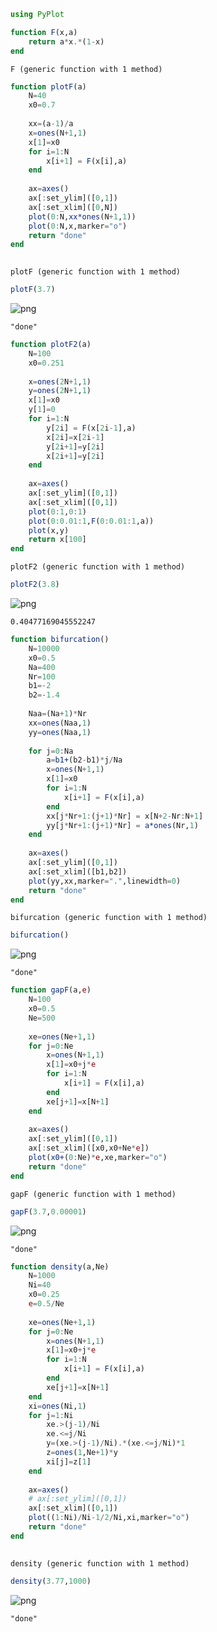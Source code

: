 

```julia
using PyPlot
```


```julia
function F(x,a)
    return a*x.*(1-x)
end
```




    F (generic function with 1 method)




```julia
function plotF(a)
    N=40
    x0=0.7
    
    xx=(a-1)/a
    x=ones(N+1,1)
    x[1]=x0
    for i=1:N
        x[i+1] = F(x[i],a)
    end
    
    ax=axes()
    ax[:set_ylim]([0,1])
    ax[:set_xlim]([0,N])
    plot(0:N,xx*ones(N+1,1))
    plot(0:N,x,marker="o")
    return "done"
end
    
```




    plotF (generic function with 1 method)




```julia
plotF(3.7)
```


![png](output_3_0.png)





    "done"




```julia
function plotF2(a)
    N=100
    x0=0.251
    
    x=ones(2N+1,1)
    y=ones(2N+1,1)
    x[1]=x0
    y[1]=0
    for i=1:N
        y[2i] = F(x[2i-1],a)
        x[2i]=x[2i-1]
        y[2i+1]=y[2i]
        x[2i+1]=y[2i]
    end
    
    ax=axes()
    ax[:set_ylim]([0,1])
    ax[:set_xlim]([0,1])
    plot(0:1,0:1)
    plot(0:0.01:1,F(0:0.01:1,a))
    plot(x,y)
    return x[100]
end
```




    plotF2 (generic function with 1 method)




```julia
plotF2(3.8)
```


![png](output_5_0.png)





    0.40477169045552247




```julia
function bifurcation()
    N=10000
    x0=0.5
    Na=400
    Nr=100
    b1=-2
    b2=-1.4
    
    Naa=(Na+1)*Nr
    xx=ones(Naa,1)
    yy=ones(Naa,1)
    
    for j=0:Na
        a=b1+(b2-b1)*j/Na
        x=ones(N+1,1)
        x[1]=x0
        for i=1:N
            x[i+1] = F(x[i],a)
        end
        xx[j*Nr+1:(j+1)*Nr] = x[N+2-Nr:N+1]
        yy[j*Nr+1:(j+1)*Nr] = a*ones(Nr,1)
    end
    
    ax=axes()
    ax[:set_ylim]([0,1])
    ax[:set_xlim]([b1,b2])
    plot(yy,xx,marker=".",linewidth=0)
    return "done"
end
```




    bifurcation (generic function with 1 method)




```julia
bifurcation()
```


![png](output_7_0.png)





    "done"




```julia
function gapF(a,e)
    N=100
    x0=0.5
    Ne=500
    
    xe=ones(Ne+1,1)
    for j=0:Ne
        x=ones(N+1,1)
        x[1]=x0+j*e
        for i=1:N
            x[i+1] = F(x[i],a)
        end
        xe[j+1]=x[N+1]
    end
    
    ax=axes()
    ax[:set_ylim]([0,1])
    ax[:set_xlim]([x0,x0+Ne*e])
    plot(x0+(0:Ne)*e,xe,marker="o")
    return "done"
end
```




    gapF (generic function with 1 method)




```julia
gapF(3.7,0.00001)
```


![png](output_9_0.png)





    "done"




```julia
function density(a,Ne)
    N=1000
    Ni=40
    x0=0.25
    e=0.5/Ne
    
    xe=ones(Ne+1,1)
    for j=0:Ne
        x=ones(N+1,1)
        x[1]=x0+j*e
        for i=1:N
            x[i+1] = F(x[i],a)
        end
        xe[j+1]=x[N+1]
    end
    xi=ones(Ni,1)
    for j=1:Ni
        xe.>(j-1)/Ni
        xe.<=j/Ni
        y=(xe.>(j-1)/Ni).*(xe.<=j/Ni)*1
        z=ones(1,Ne+1)*y
        xi[j]=z[1]
    end
    
    ax=axes()
    # ax[:set_ylim]([0,1])
    ax[:set_xlim]([0,1])
    plot((1:Ni)/Ni-1/2/Ni,xi,marker="o")
    return "done"
end
    
```




    density (generic function with 1 method)




```julia
density(3.77,1000)
```


![png](output_11_0.png)





    "done"


